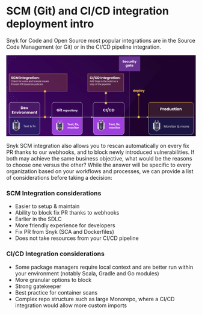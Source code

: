 # SCM \(Git\) and CI/CD integration deployment intro

Snyk for Code and Open Source most popular integrations are in the Source Code Management \(or Git\) or in the CI/CD pipeline integration.

![](../.gitbook/assets/scm-ci-cid.png)

Snyk SCM integration also allows you to rescan automatically on every fix PR thanks to our webhooks, and to block newly introduced vulnerabilities. If both may achieve the same business objective, what would be the reasons to choose one versus the other? While the answer will be specific to every organization based on your workflows and processes, we can provide a list of considerations before taking a decision:

### SCM Integration considerations

* Easier to setup & maintain
* Ability to block fix PR thanks to webhooks
* Earlier in the SDLC
* More friendly experience for developers
* Fix PR from Snyk \(SCA and Dockerfiles\)
* Does not take resources from your CI/CD pipeline

### CI/CD Integration considerations

* Some package managers require local context and are better run within your environment \(notably Scala, Gradle and Go modules\) 
* More granular options to block
* Strong gatekeeper
* Best practice for container scans
* Complex repo structure such as large Monorepo, where a CI/CD integration would allow more custom imports

